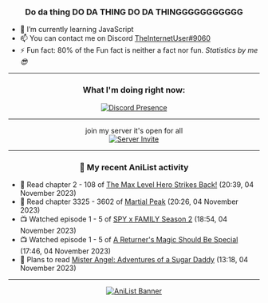 <div align="center">

### Do da thing DO DA THING DO DA THINGGGGGGGGGGG
</div>

- 🌱 I’m currently learning JavaScript
- 📫 You can contact me on Discord [TheInternetUser#9060](https://discord.com/users/534117072796385300)
- ⚡ Fun fact: 80% of the Fun fact is neither a fact nor fun. _Statistics by me 😎_
<hr>

<div align="center">

### What I'm doing right now:
[![Discord Presence](https://lanyard.cnrad.dev/api/534117072796385300)](https://discord.com/users/534117072796385300)
<hr>

join my server it's open for all <br>
[![Server Invite](https://invidget.switchblade.xyz/bfYgVHxrSs)](https://discord.gg/bfYgVHxrSs)

<hr>
  
### 🌸 My recent AniList activity

</div>

<!-- ANILIST_ACTIVITY:start -->

-   📖 Read chapter 2 - 108 of [The Max Level Hero Strikes Back!](https://anilist.co/manga/125636) (20:39, 04 November 2023)
-   📖 Read chapter 3325 - 3602 of [Martial Peak](https://anilist.co/manga/104494) (20:26, 04 November 2023)
-   📺 Watched episode 1 - 5 of [SPY x FAMILY Season 2](https://anilist.co/anime/158927) (18:54, 04 November 2023)
-   📺 Watched episode 1 - 5 of [A Returner's Magic Should Be Special](https://anilist.co/anime/163142) (17:46, 04 November 2023)
-   📖 Plans to read [Mister Angel: Adventures of a Sugar Daddy](https://anilist.co/manga/109029) (13:18, 04 November 2023)

<!-- ANILIST_ACTIVITY:end -->
<hr>

<div align="center">

[![AniList Banner](https://img.anili.st/User/929966)](https://anilist.co/user/TheInternetUser)

<!-- ![Profile views](https://gpvc.arturio.dev/TheInternetUse7) Since 2023-01-09 -->
<br>


</div>
